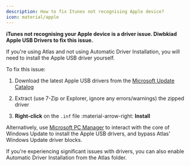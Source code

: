 ```yaml
---
description: How to fix Itunes not recognising Apple device?
icon: material/apple
---
```


**iTunes not recognising your Apple device is a driver issue. Diwbkiad Apple USB Drivers to fix this issue.**

If you're using Atlas and not using Automatic Driver Installation, you will need to install the Apple USB driver yourself.

To fix this issue:

1. Download the latest Apple USB drivers from the [Microsoft Update Catalog](https://www.catalog.update.microsoft.com/Search.aspx?q=Apple%2C%20Inc.%20-%20USBDevice)

2. Extract (use 7-Zip or Explorer, ignore any errors/warnings) the zipped driver

3. **Right-click** on the `.inf` file :material-arrow-right: **Install**

Alternatively, use [Microsoft PC Manager](https://pcmanager-en.microsoft.com/) to interact with the core of Windows Update to install the Apple USB drivers, and bypass Atlas' Windows Update driver blocks.

If you're experiencing significant issues with drivers, you can also enable Automatic Driver Installation from the Atlas folder.
